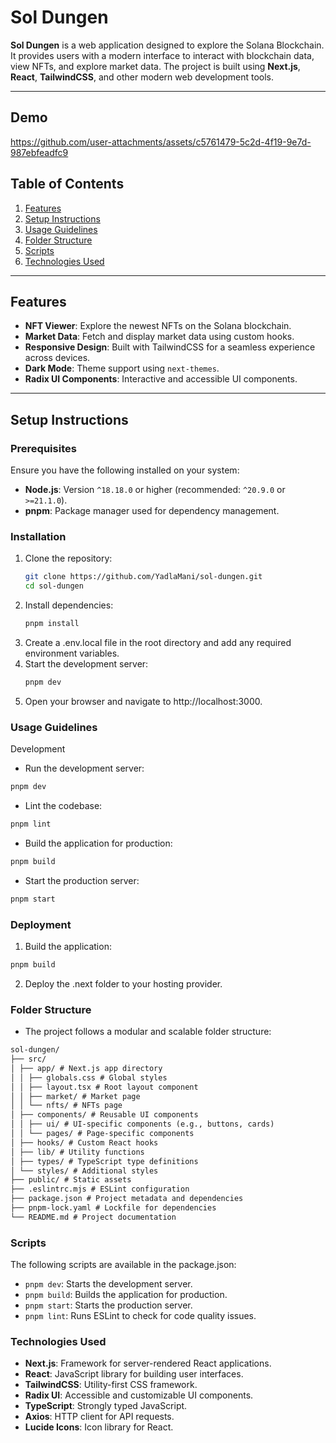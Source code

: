 # Sol Dungen

**Sol Dungen** is a web application designed to explore the Solana Blockchain. It provides users with a modern interface to interact with blockchain data, view NFTs, and explore market data. The project is built using **Next.js**, **React**, **TailwindCSS**, and other modern web development tools.

---
## Demo


https://github.com/user-attachments/assets/c5761479-5c2d-4f19-9e7d-987ebfeadfc9



## Table of Contents

1. [Features](#features)
2. [Setup Instructions](#setup-instructions)
3. [Usage Guidelines](#usage-guidelines)
4. [Folder Structure](#folder-structure)
5. [Scripts](#scripts)
6. [Technologies Used](#technologies-used)

---

## Features

- **NFT Viewer**: Explore the newest NFTs on the Solana blockchain.
- **Market Data**: Fetch and display market data using custom hooks.
- **Responsive Design**: Built with TailwindCSS for a seamless experience across devices.
- **Dark Mode**: Theme support using `next-themes`.
- **Radix UI Components**: Interactive and accessible UI components.

---

## Setup Instructions

### Prerequisites

Ensure you have the following installed on your system:

- **Node.js**: Version `^18.18.0` or higher (recommended: `^20.9.0` or `>=21.1.0`).
- **pnpm**: Package manager used for dependency management.

### Installation

1. Clone the repository:
   ```bash
   git clone https://github.com/YadlaMani/sol-dungen.git
   cd sol-dungen
   ```
2. Install dependencies:
   ```bash
   pnpm install
   ```
3. Create a .env.local file in the root directory and add any required environment variables.
4. Start the development server:
   ```bash
   pnpm dev
   ```
5. Open your browser and navigate to http://localhost:3000.

### Usage Guidelines

Development

- Run the development server:

```bash
pnpm dev
```

- Lint the codebase:

```bash
pnpm lint
```

- Build the application for production:

```bash
pnpm build
```

- Start the production server:

```bash
pnpm start
```

### Deployment

1. Build the application:

```bash
pnpm build
```

2. Deploy the .next folder to your hosting provider.

### Folder Structure

- The project follows a modular and scalable folder structure:

```markdown
sol-dungen/
├── src/
│ ├── app/ # Next.js app directory
│ │ ├── globals.css # Global styles
│ │ ├── layout.tsx # Root layout component
│ │ ├── market/ # Market page
│ │ └── nfts/ # NFTs page
│ ├── components/ # Reusable UI components
│ │ ├── ui/ # UI-specific components (e.g., buttons, cards)
│ │ └── pages/ # Page-specific components
│ ├── hooks/ # Custom React hooks
│ ├── lib/ # Utility functions
│ ├── types/ # TypeScript type definitions
│ └── styles/ # Additional styles
├── public/ # Static assets
├── .eslintrc.mjs # ESLint configuration
├── package.json # Project metadata and dependencies
├── pnpm-lock.yaml # Lockfile for dependencies
└── README.md # Project documentation
```

### Scripts

The following scripts are available in the package.json:

- `pnpm dev`: Starts the development server.
- `pnpm build`: Builds the application for production.
- `pnpm start`: Starts the production server.
- `pnpm lint`: Runs ESLint to check for code quality issues.

### Technologies Used

- **Next.js**: Framework for server-rendered React applications.
- **React**: JavaScript library for building user interfaces.
- **TailwindCSS**: Utility-first CSS framework.
- **Radix UI**: Accessible and customizable UI components.
- **TypeScript**: Strongly typed JavaScript.
- **Axios**: HTTP client for API requests.
- **Lucide Icons**: Icon library for React.
